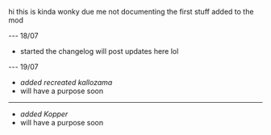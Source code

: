 hi this is kinda wonky due me not documenting the first stuff added to the mod

--- 18/07
- started the changelog
will post updates here lol

--- 19/07
- *added recreated kallozama*
- will have a purpose soon
***
- *added Kopper*
- will have a purpose soon
